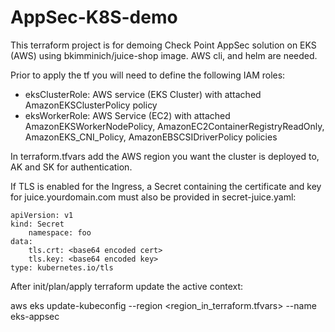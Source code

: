 # AppSec-K8S-demo

This terraform project is for demoing Check Point AppSec solution on EKS (AWS) using bkimminich/juice-shop image.
AWS cli, and helm are needed.

Prior to apply the tf you will need to define the following IAM roles:

  * eksClusterRole: AWS service (EKS Cluster) with attached AmazonEKSClusterPolicy policy
  * eksWorkerRole: AWS Service (EC2) with attached AmazonEKSWorkerNodePolicy, AmazonEC2ContainerRegistryReadOnly, AmazonEKS_CNI_Policy, AmazonEBSCSIDriverPolicy policies

In terraform.tfvars add the AWS region you want the cluster is deployed to, AK and SK for authentication.

If TLS is enabled for the Ingress, a Secret containing the certificate and key for juice.yourdomain.com must also be provided in secret-juice.yaml:

	apiVersion: v1
	kind: Secret
		namespace: foo
	data:
		tls.crt: <base64 encoded cert>
 		tls.key: <base64 encoded key>
	type: kubernetes.io/tls
	
After init/plan/apply terraform update the active context:

aws eks update-kubeconfig --region <region_in_terraform.tfvars> --name eks-appsec
